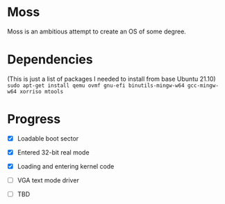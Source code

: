 # Moss

Moss is an ambitious attempt to create an OS of some degree.

# Dependencies

(This is just a list of packages I needed to install from base Ubuntu 21.10)  
`sudo apt-get install qemu ovmf gnu-efi binutils-mingw-w64 gcc-mingw-w64 xorriso mtools`

# Progress

- [x] Loadable boot sector

- [x] Entered 32-bit real mode

- [x] Loading and entering kernel code

- [ ] VGA text mode driver

- [ ] TBD
